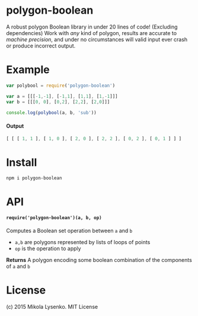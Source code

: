 polygon-boolean
===============
A robust polygon Boolean library in under 20 lines of code! (Excluding dependencies)  Work with *any* kind of polygon, results are accurate to *machine precision*, and under no circumstances will valid input ever crash or produce incorrect output.

# Example

```javascript
var polybool = require('polygon-boolean')

var a = [[[-1,-1], [-1,1], [1,1], [1,-1]]]
var b = [[[0, 0], [0,2], [2,2], [2,0]]]

console.log(polybool(a, b, 'sub'))
```

#### Output

```javascript
[ [ [ 1, 1 ], [ 1, 0 ], [ 2, 0 ], [ 2, 2 ], [ 0, 2 ], [ 0, 1 ] ] ]
```

# Install

```
npm i polygon-boolean
```

# API

#### `require('polygon-boolean')(a, b, op)`
Computes a Boolean set operation between `a` and `b`

* `a,b` are polygons represented by lists of loops of points
* `op` is the operation to apply

**Returns** A polygon encoding some boolean combination of the components of `a` and `b`

# License
(c) 2015 Mikola Lysenko. MIT License

